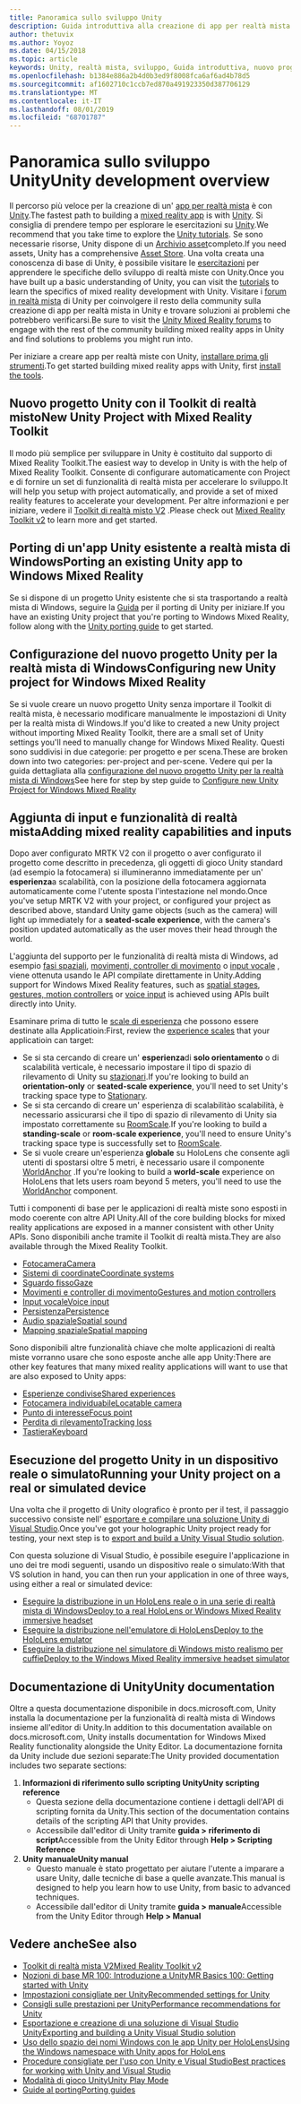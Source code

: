 ```yaml
---
title: Panoramica sullo sviluppo Unity
description: Guida introduttiva alla creazione di app per realtà mista in Unity.
author: thetuvix
ms.author: Yoyoz
ms.date: 04/15/2018
ms.topic: article
keywords: Unity, realtà mista, sviluppo, Guida introduttiva, nuovo progetto, porting, funzionalità, fotocamera, simulazione, emulazione, documentazione
ms.openlocfilehash: b1384e886a2b4d0b3ed9f8008fca6af6ad4b78d5
ms.sourcegitcommit: af1602710c1ccb7ed870a491923350d387706129
ms.translationtype: MT
ms.contentlocale: it-IT
ms.lasthandoff: 08/01/2019
ms.locfileid: "68701787"
---
```

# <a name="unity-development-overview"></a><span data-ttu-id="ee526-104">Panoramica sullo sviluppo Unity</span><span class="sxs-lookup"><span data-stu-id="ee526-104">Unity development overview</span></span>

<span data-ttu-id="ee526-105">Il percorso più veloce per la creazione di un' [app per realtà mista](app-views.md) è con [Unity](http://aka.ms/HoloLensUnity).</span><span class="sxs-lookup"><span data-stu-id="ee526-105">The fastest path to building a [mixed reality app](app-views.md) is with [Unity](http://aka.ms/HoloLensUnity).</span></span> <span data-ttu-id="ee526-106">Si consiglia di prendere tempo per esplorare le esercitazioni su [Unity](https://unity3d.com/learn/tutorials).</span><span class="sxs-lookup"><span data-stu-id="ee526-106">We recommend that you take time to explore the [Unity tutorials](https://unity3d.com/learn/tutorials).</span></span> <span data-ttu-id="ee526-107">Se sono necessarie risorse, Unity dispone di un [Archivio asset](https://www.assetstore.unity3d.com/)completo.</span><span class="sxs-lookup"><span data-stu-id="ee526-107">If you need assets, Unity has a comprehensive [Asset Store](https://www.assetstore.unity3d.com/).</span></span> <span data-ttu-id="ee526-108">Una volta creata una conoscenza di base di Unity, è possibile visitare le [esercitazioni](tutorials.md) per apprendere le specifiche dello sviluppo di realtà miste con Unity.</span><span class="sxs-lookup"><span data-stu-id="ee526-108">Once you have built up a basic understanding of Unity, you can visit the [tutorials](tutorials.md) to learn the specifics of mixed reality development with Unity.</span></span> <span data-ttu-id="ee526-109">Visitare i [forum in realtà mista](http://forum.unity3d.com/forums/hololens.102/) di Unity per coinvolgere il resto della community sulla creazione di app per realtà mista in Unity e trovare soluzioni ai problemi che potrebbero verificarsi.</span><span class="sxs-lookup"><span data-stu-id="ee526-109">Be sure to visit the [Unity Mixed Reality forums](http://forum.unity3d.com/forums/hololens.102/) to engage with the rest of the community building mixed reality apps in Unity and find solutions to problems you might run into.</span></span>

<span data-ttu-id="ee526-110">Per iniziare a creare app per realtà miste con Unity, [installare prima gli strumenti](install-the-tools.md).</span><span class="sxs-lookup"><span data-stu-id="ee526-110">To get started building mixed reality apps with Unity, first [install the tools](install-the-tools.md).</span></span> 

## <a name="new-unity-project-with-mixed-reality-toolkit"></a><span data-ttu-id="ee526-111">Nuovo progetto Unity con il Toolkit di realtà misto</span><span class="sxs-lookup"><span data-stu-id="ee526-111">New Unity Project with Mixed Reality Toolkit</span></span> 

<span data-ttu-id="ee526-112">Il modo più semplice per sviluppare in Unity è costituito dal supporto di Mixed Reality Toolkit.</span><span class="sxs-lookup"><span data-stu-id="ee526-112">The easiest way to develop in Unity is with the help of Mixed Reality Toolkit.</span></span> <span data-ttu-id="ee526-113">Consente di configurare automaticamente con Project e di fornire un set di funzionalità di realtà mista per accelerare lo sviluppo.</span><span class="sxs-lookup"><span data-stu-id="ee526-113">It will help you setup with project automatically, and provide a set of mixed reality features to accelerate your development.</span></span> <span data-ttu-id="ee526-114">Per altre informazioni e per iniziare, vedere il [Toolkit di realtà misto V2](mrtk-getting-started.md) .</span><span class="sxs-lookup"><span data-stu-id="ee526-114">Please check out [Mixed Reality Toolkit v2](mrtk-getting-started.md) to learn more and get started.</span></span> 

## <a name="porting-an-existing-unity-app-to-windows-mixed-reality"></a><span data-ttu-id="ee526-115">Porting di un'app Unity esistente a realtà mista di Windows</span><span class="sxs-lookup"><span data-stu-id="ee526-115">Porting an existing Unity app to Windows Mixed Reality</span></span>

<span data-ttu-id="ee526-116">Se si dispone di un progetto Unity esistente che si sta trasportando a realtà mista di Windows, seguire la [Guida](porting-guides.md) per il porting di Unity per iniziare.</span><span class="sxs-lookup"><span data-stu-id="ee526-116">If you have an existing Unity project that you're porting to Windows Mixed Reality, follow along with the [Unity porting guide](porting-guides.md) to get started.</span></span>

## <a name="configuring-new-unity-project-for-windows-mixed-reality"></a><span data-ttu-id="ee526-117">Configurazione del nuovo progetto Unity per la realtà mista di Windows</span><span class="sxs-lookup"><span data-stu-id="ee526-117">Configuring new Unity project for Windows Mixed Reality</span></span>

<span data-ttu-id="ee526-118">Se si vuole creare un nuovo progetto Unity senza importare il Toolkit di realtà mista, è necessario modificare manualmente le impostazioni di Unity per la realtà mista di Windows.</span><span class="sxs-lookup"><span data-stu-id="ee526-118">If you'd like to created a new Unity project without importing Mixed Reality Toolkit, there are a small set of Unity settings you'll need to manually change for Windows Mixed Reality.</span></span> <span data-ttu-id="ee526-119">Questi sono suddivisi in due categorie: per progetto e per scena.</span><span class="sxs-lookup"><span data-stu-id="ee526-119">These are broken down into two categories: per-project and per-scene.</span></span> <span data-ttu-id="ee526-120">Vedere qui per la guida dettagliata alla [configurazione del nuovo progetto Unity per la realtà mista di Windows](Configure-Unity-Project.md)</span><span class="sxs-lookup"><span data-stu-id="ee526-120">See here for step by step guide to [Configure new Unity Project for Windows Mixed Reality](Configure-Unity-Project.md)</span></span>

## <a name="adding-mixed-reality-capabilities-and-inputs"></a><span data-ttu-id="ee526-121">Aggiunta di input e funzionalità di realtà mista</span><span class="sxs-lookup"><span data-stu-id="ee526-121">Adding mixed reality capabilities and inputs</span></span>

<span data-ttu-id="ee526-122">Dopo aver configurato MRTK V2 con il progetto o aver configurato il progetto come descritto in precedenza, gli oggetti di gioco Unity standard (ad esempio la fotocamera) si illumineranno immediatamente per un' **esperienza**a scalabilità, con la posizione della fotocamera aggiornata automaticamente come l'utente sposta l'intestazione nel mondo.</span><span class="sxs-lookup"><span data-stu-id="ee526-122">Once you've setup MRTK V2 with your project, or configured your project as described above, standard Unity game objects (such as the camera) will light up immediately for a **seated-scale experience**, with the camera's position updated automatically as the user moves their head through the world.</span></span>

<span data-ttu-id="ee526-123">L'aggiunta del supporto per le funzionalità di realtà mista di Windows, ad esempio [fasi spaziali](coordinate-systems.md#spatial-coordinate-systems), [movimenti, controller di movimento](gestures-and-motion-controllers-in-unity.md) o [input vocale](voice-input-in-unity.md) , viene ottenuta usando le API compilate direttamente in Unity.</span><span class="sxs-lookup"><span data-stu-id="ee526-123">Adding support for Windows Mixed Reality features, such as [spatial stages](coordinate-systems.md#spatial-coordinate-systems), [gestures, motion controllers](gestures-and-motion-controllers-in-unity.md) or [voice input](voice-input-in-unity.md) is achieved using APIs built directly into Unity.</span></span> 

<span data-ttu-id="ee526-124">Esaminare prima di tutto le [scale di esperienza](coordinate-systems.md) che possono essere destinate alla Applicatioin:</span><span class="sxs-lookup"><span data-stu-id="ee526-124">First, review the [experience scales](coordinate-systems.md) that your applicatioin can target:</span></span>
* <span data-ttu-id="ee526-125">Se si sta cercando di creare un' **esperienza**di **solo orientamento** o di scalabilità verticale, è necessario impostare il tipo di spazio di rilevamento di Unity su [stazionari](coordinate-systems-in-unity.md#building-an-orientation-only-or-seated-scale-experience).</span><span class="sxs-lookup"><span data-stu-id="ee526-125">If you're looking to build an **orientation-only** or **seated-scale experience**, you'll need to set Unity's tracking space type to [Stationary](coordinate-systems-in-unity.md#building-an-orientation-only-or-seated-scale-experience).</span></span>
* <span data-ttu-id="ee526-126">Se si sta cercando di creare un' esperienza di scalabilitào scalabilità, è necessario assicurarsi che il tipo di spazio di rilevamento di Unity sia impostato correttamente su [RoomScale](coordinate-systems-in-unity.md#building-an-orientation-only-or-seated-scale-experience).</span><span class="sxs-lookup"><span data-stu-id="ee526-126">If you're looking to build a **standing-scale** or **room-scale experience**, you'll need to ensure Unity's tracking space type is successfully set to [RoomScale](coordinate-systems-in-unity.md#building-an-orientation-only-or-seated-scale-experience).</span></span>
* <span data-ttu-id="ee526-127">Se si vuole creare un'esperienza **globale** su HoloLens che consente agli utenti di spostarsi oltre 5 metri, è necessario usare il componente [WorldAnchor](coordinate-systems-in-unity.md#building-a-world-scale-experience) .</span><span class="sxs-lookup"><span data-stu-id="ee526-127">If you're looking to build a **world-scale** experience on HoloLens that lets users roam beyond 5 meters, you'll need to use the [WorldAnchor](coordinate-systems-in-unity.md#building-a-world-scale-experience) component.</span></span>

<span data-ttu-id="ee526-128">Tutti i componenti di base per le applicazioni di realtà miste sono esposti in modo coerente con altre API Unity.</span><span class="sxs-lookup"><span data-stu-id="ee526-128">All of the core building blocks for mixed reality applications are exposed in a manner consistent with other Unity APIs.</span></span> <span data-ttu-id="ee526-129">Sono disponibili anche tramite il Toolkit di realtà mista.</span><span class="sxs-lookup"><span data-stu-id="ee526-129">They are also available through the Mixed Reality Toolkit.</span></span>
* [<span data-ttu-id="ee526-130">Fotocamera</span><span class="sxs-lookup"><span data-stu-id="ee526-130">Camera</span></span>](camera-in-unity.md)
* [<span data-ttu-id="ee526-131">Sistemi di coordinate</span><span class="sxs-lookup"><span data-stu-id="ee526-131">Coordinate systems</span></span>](coordinate-systems-in-unity.md)
* [<span data-ttu-id="ee526-132">Sguardo fisso</span><span class="sxs-lookup"><span data-stu-id="ee526-132">Gaze</span></span>](gaze-in-unity.md)
* [<span data-ttu-id="ee526-133">Movimenti e controller di movimento</span><span class="sxs-lookup"><span data-stu-id="ee526-133">Gestures and motion controllers</span></span>](gestures-and-motion-controllers-in-unity.md)
* [<span data-ttu-id="ee526-134">Input vocale</span><span class="sxs-lookup"><span data-stu-id="ee526-134">Voice input</span></span>](voice-input-in-unity.md)
* [<span data-ttu-id="ee526-135">Persistenza</span><span class="sxs-lookup"><span data-stu-id="ee526-135">Persistence</span></span>](persistence-in-unity.md)
* [<span data-ttu-id="ee526-136">Audio spaziale</span><span class="sxs-lookup"><span data-stu-id="ee526-136">Spatial sound</span></span>](spatial-sound-in-unity.md)
* [<span data-ttu-id="ee526-137">Mapping spaziale</span><span class="sxs-lookup"><span data-stu-id="ee526-137">Spatial mapping</span></span>](spatial-mapping-in-unity.md)

<span data-ttu-id="ee526-138">Sono disponibili altre funzionalità chiave che molte applicazioni di realtà miste vorranno usare che sono esposte anche alle app Unity:</span><span class="sxs-lookup"><span data-stu-id="ee526-138">There are other key features that many mixed reality applications will want to use that are also exposed to Unity apps:</span></span>
* [<span data-ttu-id="ee526-139">Esperienze condivise</span><span class="sxs-lookup"><span data-stu-id="ee526-139">Shared experiences</span></span>](shared-experiences-in-unity.md)
* [<span data-ttu-id="ee526-140">Fotocamera individuabile</span><span class="sxs-lookup"><span data-stu-id="ee526-140">Locatable camera</span></span>](locatable-camera-in-unity.md)
* [<span data-ttu-id="ee526-141">Punto di interesse</span><span class="sxs-lookup"><span data-stu-id="ee526-141">Focus point</span></span>](focus-point-in-unity.md)
* [<span data-ttu-id="ee526-142">Perdita di rilevamento</span><span class="sxs-lookup"><span data-stu-id="ee526-142">Tracking loss</span></span>](tracking-loss-in-unity.md)
* [<span data-ttu-id="ee526-143">Tastiera</span><span class="sxs-lookup"><span data-stu-id="ee526-143">Keyboard</span></span>](keyboard-input-in-unity.md)

## <a name="running-your-unity-project-on-a-real-or-simulated-device"></a><span data-ttu-id="ee526-144">Esecuzione del progetto Unity in un dispositivo reale o simulato</span><span class="sxs-lookup"><span data-stu-id="ee526-144">Running your Unity project on a real or simulated device</span></span>

<span data-ttu-id="ee526-145">Una volta che il progetto di Unity olografico è pronto per il test, il passaggio successivo consiste nell' [esportare e compilare una soluzione Unity di Visual Studio](exporting-and-building-a-unity-visual-studio-solution.md).</span><span class="sxs-lookup"><span data-stu-id="ee526-145">Once you've got your holographic Unity project ready for testing, your next step is to [export and build a Unity Visual Studio solution](exporting-and-building-a-unity-visual-studio-solution.md).</span></span>

<span data-ttu-id="ee526-146">Con questa soluzione di Visual Studio, è possibile eseguire l'applicazione in uno dei tre modi seguenti, usando un dispositivo reale o simulato:</span><span class="sxs-lookup"><span data-stu-id="ee526-146">With that VS solution in hand, you can then run your application in one of three ways, using either a real or simulated device:</span></span>
* [<span data-ttu-id="ee526-147">Eseguire la distribuzione in un HoloLens reale o in una serie di realtà mista di Windows</span><span class="sxs-lookup"><span data-stu-id="ee526-147">Deploy to a real HoloLens or Windows Mixed Reality immersive headset</span></span>](using-visual-studio.md)
* [<span data-ttu-id="ee526-148">Eseguire la distribuzione nell'emulatore di HoloLens</span><span class="sxs-lookup"><span data-stu-id="ee526-148">Deploy to the HoloLens emulator</span></span>](using-the-hololens-emulator.md)
* [<span data-ttu-id="ee526-149">Eseguire la distribuzione nel simulatore di Windows misto realismo per cuffie</span><span class="sxs-lookup"><span data-stu-id="ee526-149">Deploy to the Windows Mixed Reality immersive headset simulator</span></span>](using-the-windows-mixed-reality-simulator.md)

## <a name="unity-documentation"></a><span data-ttu-id="ee526-150">Documentazione di Unity</span><span class="sxs-lookup"><span data-stu-id="ee526-150">Unity documentation</span></span>

<span data-ttu-id="ee526-151">Oltre a questa documentazione disponibile in docs.microsoft.com, Unity installa la documentazione per la funzionalità di realtà mista di Windows insieme all'editor di Unity.</span><span class="sxs-lookup"><span data-stu-id="ee526-151">In addition to this documentation available on docs.microsoft.com, Unity installs documentation for Windows Mixed Reality functionality alongside the Unity Editor.</span></span> <span data-ttu-id="ee526-152">La documentazione fornita da Unity include due sezioni separate:</span><span class="sxs-lookup"><span data-stu-id="ee526-152">The Unity provided documentation includes two separate sections:</span></span>
1. <span data-ttu-id="ee526-153">**Informazioni di riferimento sullo scripting Unity**</span><span class="sxs-lookup"><span data-stu-id="ee526-153">**Unity scripting reference**</span></span>
    * <span data-ttu-id="ee526-154">Questa sezione della documentazione contiene i dettagli dell'API di scripting fornita da Unity.</span><span class="sxs-lookup"><span data-stu-id="ee526-154">This section of the documentation contains details of the scripting API that Unity provides.</span></span>
    * <span data-ttu-id="ee526-155">Accessibile dall'editor di Unity tramite **guida > riferimento di script**</span><span class="sxs-lookup"><span data-stu-id="ee526-155">Accessible from the Unity Editor through **Help > Scripting Reference**</span></span>
2. <span data-ttu-id="ee526-156">**Unity manuale**</span><span class="sxs-lookup"><span data-stu-id="ee526-156">**Unity manual**</span></span>
    * <span data-ttu-id="ee526-157">Questo manuale è stato progettato per aiutare l'utente a imparare a usare Unity, dalle tecniche di base a quelle avanzate.</span><span class="sxs-lookup"><span data-stu-id="ee526-157">This manual is designed to help you learn how to use Unity, from basic to advanced techniques.</span></span>
    * <span data-ttu-id="ee526-158">Accessibile dall'editor di Unity tramite **guida > manuale**</span><span class="sxs-lookup"><span data-stu-id="ee526-158">Accessible from the Unity Editor through **Help > Manual**</span></span>

## <a name="see-also"></a><span data-ttu-id="ee526-159">Vedere anche</span><span class="sxs-lookup"><span data-stu-id="ee526-159">See also</span></span>
* [<span data-ttu-id="ee526-160">Toolkit di realtà mista V2</span><span class="sxs-lookup"><span data-stu-id="ee526-160">Mixed Reality Toolkit v2</span></span>](mrtk-getting-started.md)
* [<span data-ttu-id="ee526-161">Nozioni di base MR 100: Introduzione a Unity</span><span class="sxs-lookup"><span data-stu-id="ee526-161">MR Basics 100: Getting started with Unity</span></span>](holograms-100.md)
* [<span data-ttu-id="ee526-162">Impostazioni consigliate per Unity</span><span class="sxs-lookup"><span data-stu-id="ee526-162">Recommended settings for Unity</span></span>](recommended-settings-for-unity.md)
* [<span data-ttu-id="ee526-163">Consigli sulle prestazioni per Unity</span><span class="sxs-lookup"><span data-stu-id="ee526-163">Performance recommendations for Unity</span></span>](performance-recommendations-for-unity.md)
* [<span data-ttu-id="ee526-164">Esportazione e creazione di una soluzione di Visual Studio Unity</span><span class="sxs-lookup"><span data-stu-id="ee526-164">Exporting and building a Unity Visual Studio solution</span></span>](exporting-and-building-a-unity-visual-studio-solution.md)
* [<span data-ttu-id="ee526-165">Uso dello spazio dei nomi Windows con le app Unity per HoloLens</span><span class="sxs-lookup"><span data-stu-id="ee526-165">Using the Windows namespace with Unity apps for HoloLens</span></span>](using-the-windows-namespace-with-unity-apps-for-hololens.md)
* [<span data-ttu-id="ee526-166">Procedure consigliate per l'uso con Unity e Visual Studio</span><span class="sxs-lookup"><span data-stu-id="ee526-166">Best practices for working with Unity and Visual Studio</span></span>](best-practices-for-working-with-unity-and-visual-studio.md)
* [<span data-ttu-id="ee526-167">Modalità di gioco Unity</span><span class="sxs-lookup"><span data-stu-id="ee526-167">Unity Play Mode</span></span>](unity-play-mode.md)
* [<span data-ttu-id="ee526-168">Guide al porting</span><span class="sxs-lookup"><span data-stu-id="ee526-168">Porting guides</span></span>](porting-guides.md)
